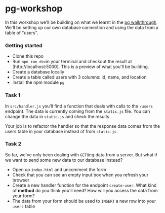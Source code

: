 # pg-workshop

In this workshop we'll be building on what we learnt in the [pg walkthrough](https://github.com/shiryz/pg-walkthrough). We'll be setting up our own database connection and using the data from a table of "users".

### Getting started

- Clone this repo
- Run `npm run dev`in your terminal and checkout the result at [http://localhost:5000]. This is a preview of what you'll be building.
- Create a database locally
- Create a table called users with 3 columns: id, name, and location
- Install the npm module `pg`

### Task 1

In `src/handler.js` you'll find a function that deals with calls to the `/users` endpoint. The data is currently coming from the `static.js` file. You can change the data in `static.js` and check the results.

Your job is to refactor the handler so that the response data comes from the users table in your database instead of from `static.js`.

### Task 2

So far, we've only been dealing with `GET`ting data from a server. But what if we want to send some new data to our database instead?

- Open up `index.html` and uncomment the form
- Check that you can see an empty input box when you refresh your browser
- Create a new handler function for the endpoint `create-user`. What kind of **method** do you think you'll need? How will you access the data from your form?
- The data from your form should be used to `INSERT` a new row into your `users` table

